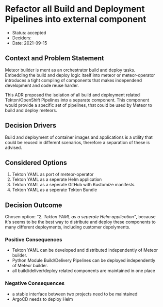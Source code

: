 # Refactor all Build and Deployment Pipelines into external component

* Status: accepted
* Deciders:
* Date: 2021-09-15

## Context and Problem Statement

Meteor builder is ment as an orchestrator build and deploy tasks. Embedding the build and deploy logic itself into meteor or
meteor-operator introduces a tight compling of components that makes independend development and code reuse harder.

This ADR proposed the isolation of all build and deployment related Tekton/OpenShift Pipelines into a separate component. This
component would provide a specific set of pipelines, that could be used by Meteor to build and deploy meteors.

## Decision Drivers

Build and deployment of container images and applications is a utility that could be reused in different scenarios, therefore
a separation of these is advised.

## Considered Options

1. Tekton YAML as port of meteor-operator
2. Tekton YAML as a seperate Helm application
3. Tekton YAML as a seperate GitHub with Kustomize manifests
4. Tekton YAML as a seperate Tekton Bundle

## Decision Outcome

Chosen option: _"2. Tekton YAML as a seperate Helm application"_, because it's seems to be the best way to distribute and
deploy these components to many different deployments, including customer depolyments.

### Positive Consequences

* Tekton YAML can be developed and distributed independently of Meteor builder.
* Python Module Build/Delivery Pipelines can be deployed independently of Meteor builder.
* all build/deliver/deploy related components are maintained in one place

### Negative Consequences

* a stable interface between two projects need to be maintained
* ArgoCD needs to deploy Helm
